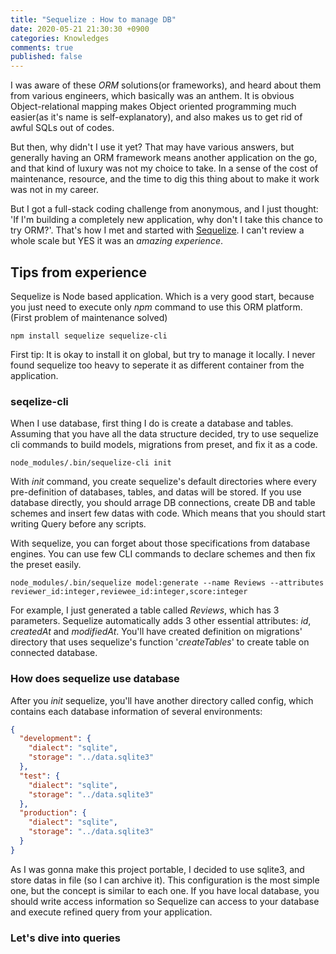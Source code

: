 ```yaml
---
title: "Sequelize : How to manage DB"
date: 2020-05-21 21:30:30 +0900
categories: Knowledges
comments: true
published: false
---
```


I was aware of these _ORM_ solutions(or frameworks), and heard about them from various engineers, which basically was an anthem. It is obvious Object-relational mapping makes Object oriented programming much easier(as it's name is self-explanatory), and also makes us to get rid of awful SQLs out of codes.

But then, why didn't I use it yet? That may have various answers, but generally having an ORM framework means another application on the go, and that kind of luxury was not my choice to take. In a sense of the cost of maintenance, resource, and the time to dig this thing about to make it work was not in my career.

But I got a full-stack coding challenge from anonymous, and I just thought: 'If I'm building a completely new application, why don't I take this chance to try ORM?'. That's how I met and started with [Sequelize][sequelize]. I can't review a whole scale but YES it was an _amazing experience_.

## Tips from experience

Sequelize is Node based application. Which is a very good start, because you just need to execute only _npm_ command to use this ORM platform. (First problem of maintenance solved)

```shell
npm install sequelize sequelize-cli
```

First tip: It is okay to install it on global, but try to manage it locally. I never found sequelize too heavy to seperate it as different container from the application.

### seqelize-cli

When I use database, first thing I do is create a database and tables. Assuming that you have all the data structure decided, try to use sequelize cli commands to build models, migrations from preset, and fix it as a code.

```shell
node_modules/.bin/sequelize-cli init
```

With _init_ command, you create sequelize's default directories where every pre-definition of databases, tables, and datas will be stored. If you use database directly, you should arrage DB connections, create DB and table schemes and insert few datas with code. Which means that you should start writing Query before any scripts.

With sequelize, you can forget about those specifications from database engines. You can use few CLI commands to declare schemes and then fix the preset easily.

```shell
node_modules/.bin/sequelize model:generate --name Reviews --attributes reviewer_id:integer,reviewee_id:integer,score:integer
```

For example, I just generated a table called _Reviews_, which has 3 parameters. Sequelize automatically adds 3 other essential attributes: _id_, _createdAt_ and _modifiedAt_. You'll have created definition on migrations' directory that uses sequelize's function '_createTables_' to create table on connected database.

### How does sequelize use database

After you _init_ sequelize, you'll have another directory called config, which contains each database information of several environments:

```json
{
  "development": {
    "dialect": "sqlite",
    "storage": "../data.sqlite3"
  },
  "test": {
    "dialect": "sqlite",
    "storage": "../data.sqlite3"
  },
  "production": {
    "dialect": "sqlite",
    "storage": "../data.sqlite3"
  }
}
```

As I was gonna make this project portable, I decided to use sqlite3, and store datas in file (so I can archive it). This configuration is the most simple one, but the concept is similar to each one. If you have local database, you should write access information so Sequelize can access to your database and execute refined query from your application.

### Let's dive into queries


[sequelize]: https://sequelize.org/
